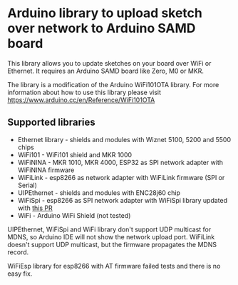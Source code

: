 
# Arduino library to upload sketch over network to Arduino SAMD board

This library allows you to update sketches on your board over WiFi or Ethernet.
It requires an Arduino SAMD board like Zero, M0 or MKR.

The library is a modification of the Arduino WiFi101OTA library. For more information about how to use this library please visit
https://www.arduino.cc/en/Reference/WiFi101OTA

## Supported libraries

* Ethernet library - shields and modules with Wiznet 5100, 5200 and 5500 chips
* WiFi101 - WiFi101 shield and MKR 1000
* WiFiNINA - MKR 1010, MKR 4000, ESP32 as SPI network adapter with WiFiNINA firmware
* WiFiLink - esp8266 as network adapter with WiFiLink firmware (SPI or Serial)
* UIPEthernet - shields and modules with ENC28j60 chip
* WiFiSpi - esp8266 as SPI network adapter with WiFiSpi library updated with [this PR](https://github.com/JiriBilek/WiFiSpi/pull/12)
* WiFi - Arduino WiFi Shield (not tested)

UIPEthernet, WiFiSpi and WiFi library don't support UDP multicast for MDNS, so Arduino IDE will not show the network upload port. WiFiLink doesn't support UDP multicast, but the firmware propagates the MDNS record.

WiFiEsp library for esp8266 with AT firmware failed tests and there is no easy fix. 
